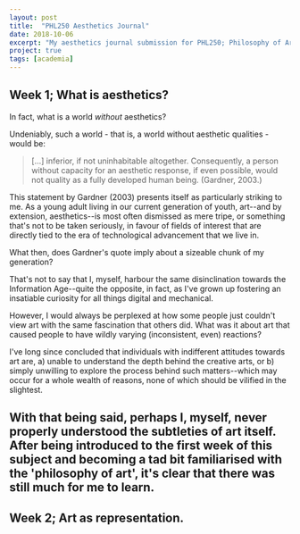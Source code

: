 ```yaml
---
layout: post
title:  "PHL250 Aesthetics Journal"
date: 2018-10-06
excerpt: "My aesthetics journal submission for PHL250; Philosophy of Arts and Literature."
project: true
tags: [academia]
---
```

## Week 1; What is aesthetics?
In fact, what is a world *without* aesthetics?

Undeniably, such a world - that is, a world without aesthetic qualities - would be:
> [...] inferior, if not uninhabitable altogether. Consequently, a person without capacity for an aesthetic response, if even possible, would not quality as a fully developed human being. (Gardner, 2003.)

This statement by Gardner (2003) presents itself as particularly striking to me. As a young adult living in our current generation of youth, art--and by extension, aesthetics--is most often dismissed as mere tripe, or something that's not to be taken seriously, in favour of fields of interest that are directly tied to the era of technological advancement that we live in.

What then, does Gardner's quote imply about a sizeable chunk of my generation?

That's not to say that I, myself, harbour the same disinclination towards the Information Age--quite the opposite, in fact, as I've grown up fostering an insatiable curiosity for all things digital and mechanical.

However, I would always be perplexed at how some people just couldn't view art with the same fascination that others did. What was it about art that caused people to have wildly varying (inconsistent, even) reactions?

I've long since concluded that individuals with indifferent attitudes towards art are, a) unable to understand the depth behind the creative arts, or b) simply unwilling to explore the process behind such matters--which may occur for a whole wealth of reasons, none of which should be vilified in the slightest.

With that being said, perhaps I, myself, never properly understood the subtleties of art itself. After being introduced to the first week of this subject and becoming a tad bit familiarised with the 'philosophy of art', it's clear that there was still much for me to learn.
---
## Week 2; Art as representation.
